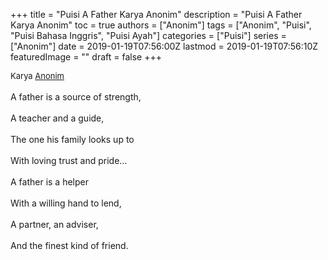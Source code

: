 +++
title = "Puisi A Father Karya Anonim"
description = "Puisi A Father Karya Anonim"
toc = true
authors = ["Anonim"]
tags = ["Anonim", "Puisi", "Puisi Bahasa Inggris", "Puisi Ayah"]
categories = ["Puisi"]
series = ["Anonim"]
date = 2019-01-19T07:56:00Z
lastmod = 2019-01-19T07:56:10Z
featuredImage = ""
draft = false
+++

<div style="text-align: justify;">
<div style="font-size: small;">Karya <a href="/authors/anonim/" target="_blank">Anonim</a></div><br />
A father is a source of strength,<br /><br />A teacher and a guide,<br /><br />The one his family looks up to<br /><br />With loving trust and pride…<br /><br />A father is a helper<br /><br />With a willing hand to lend,<br /><br />A partner, an adviser,<br /><br />And the finest kind of friend.</div>
